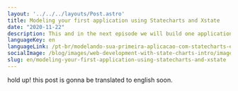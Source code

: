```yaml
---
layout: '../../../layouts/Post.astro'
title: Modeling your first application using Statecharts and Xstate
date: "2020-11-22"
description: This and in the next episode we will build one application using StateChart and Xstate.
languageKey: en
languageLink: /pt-br/modelando-sua-primeira-aplicacao-com-statecharts-e-xstate
socialImage: /blog/images/web-development-with-state-charts-intro/image-7.png
slug: en/modeling-your-first-application-using-statecharts-and-xstate
---
```


hold up! this post is gonna be translated to english soon.